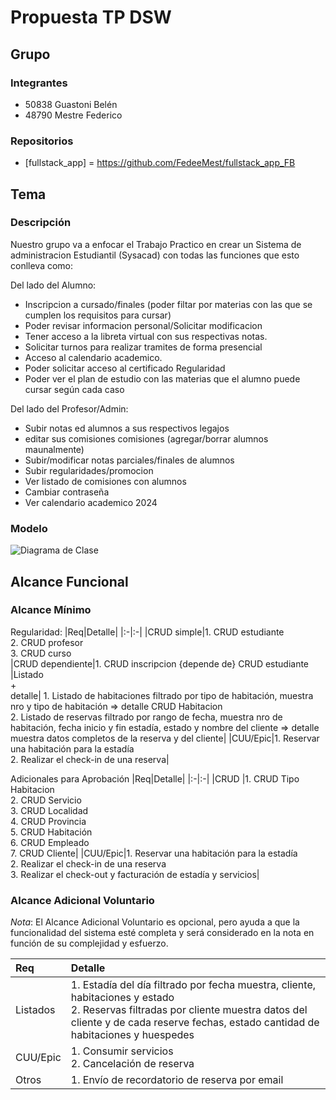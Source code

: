 # Propuesta TP DSW

## Grupo
### Integrantes
- 50838 Guastoni Belén
- 48790 Mestre Federico

### Repositorios
* [fullstack_app] = https://github.com/FedeeMest/fullstack_app_FB


## Tema
### Descripción
Nuestro grupo va a enfocar el Trabajo Practico en crear un Sistema de administracion Estudiantil (Sysacad) con todas las funciones que esto conlleva como: 

Del lado del Alumno:
- Inscripcion a cursado/finales (poder filtar por materias con las que se cumplen los requisitos para cursar)
- Poder revisar informacion personal/Solicitar modificacion
- Tener acceso a la libreta virtual con sus respectivas notas.
- Solicitar turnos para realizar tramites de forma presencial
- Acceso al calendario academico.
- Poder solicitar acceso al certificado Regularidad
- Poder ver el plan de estudio con las materias que el alumno puede cursar según cada caso
  
Del lado del Profesor/Admin:
- Subir notas ed alumnos a sus respectivos legajos
- editar sus comisiones comisiones (agregar/borrar alumnos maunalmente)
- Subir/modificar notas parciales/finales de alumnos
- Subir regularidades/promocion
- Ver listado de comisiones con alumnos
- Cambiar contraseña
- Ver calendario academico 2024

   
### Modelo
![Diagrama de Clase](https://github.com/FedeeMest/TP-DSW-FB/assets/105808592/01c83677-a22f-418d-9172-4ffed3496f81)

## Alcance Funcional 

### Alcance Mínimo

Regularidad:
|Req|Detalle|
|:-|:-|
|CRUD simple|1. CRUD estudiante<br>2. CRUD profesor<br>3. CRUD curso<br>
|CRUD dependiente|1. CRUD inscripcion {depende de} CRUD estudiante<br>
|Listado<br>+<br>detalle| 1. Listado de habitaciones filtrado por tipo de habitación, muestra nro y tipo de habitación => detalle CRUD Habitacion<br> 2. Listado de reservas filtrado por rango de fecha, muestra nro de habitación, fecha inicio y fin estadía, estado y nombre del cliente => detalle muestra datos completos de la reserva y del cliente|
|CUU/Epic|1. Reservar una habitación para la estadía<br>2. Realizar el check-in de una reserva|


Adicionales para Aprobación
|Req|Detalle|
|:-|:-|
|CRUD |1. CRUD Tipo Habitacion<br>2. CRUD Servicio<br>3. CRUD Localidad<br>4. CRUD Provincia<br>5. CRUD Habitación<br>6. CRUD Empleado<br>7. CRUD Cliente|
|CUU/Epic|1. Reservar una habitación para la estadía<br>2. Realizar el check-in de una reserva<br>3. Realizar el check-out y facturación de estadía y servicios|


### Alcance Adicional Voluntario

*Nota*: El Alcance Adicional Voluntario es opcional, pero ayuda a que la funcionalidad del sistema esté completa y será considerado en la nota en función de su complejidad y esfuerzo.

|Req|Detalle|
|:-|:-|
|Listados |1. Estadía del día filtrado por fecha muestra, cliente, habitaciones y estado <br>2. Reservas filtradas por cliente muestra datos del cliente y de cada reserve fechas, estado cantidad de habitaciones y huespedes|
|CUU/Epic|1. Consumir servicios<br>2. Cancelación de reserva|
|Otros|1. Envío de recordatorio de reserva por email|


